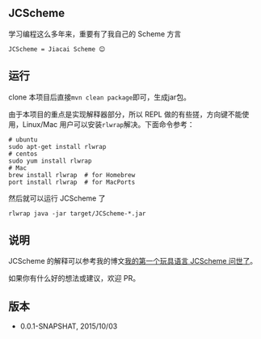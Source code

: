 ## JCScheme

学习编程这么多年来，重要有了我自己的 Scheme 方言

```
JCScheme = Jiacai Scheme 😊
```


## 运行

clone 本项目后直接`mvn clean package`即可，生成jar包。

由于本项目的重点是实现解释器部分，所以 REPL 做的有些搓，方向键不能使用，Linux/Mac 用户可以安装`rlwrap`解决。下面命令参考：
```
# ubuntu
sudo apt-get install rlwrap
# centos 
sudo yum install rlwrap
# Mac
brew install rlwrap  # for Homebrew
port install rlwrap  # for MacPorts
```

然后就可以运行 JCScheme 了
```
rlwrap java -jar target/JCScheme-*.jar
```
## 说明

JCScheme 的解释可以参考我的博文[我的第一个玩具语言 JCScheme 问世了](http://liujiacai.net/blog/2015/10/03/first-toy-scheme/)。

如果你有什么好的想法或建议，欢迎 PR。

## 版本 

- 0.0.1-SNAPSHAT, 2015/10/03


